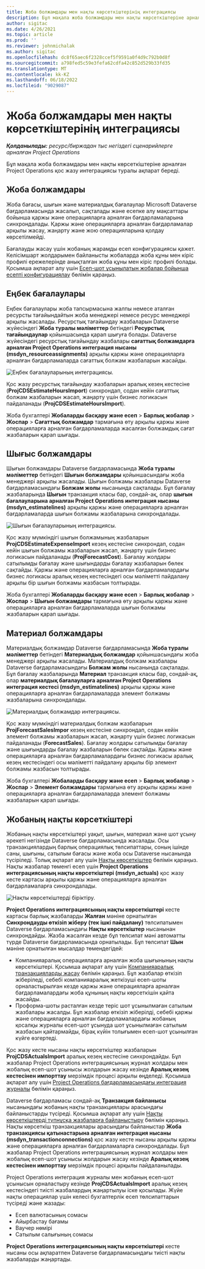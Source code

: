 ```yaml
---
title: Жоба болжамдары мен нақты көрсеткіштерінің интеграциясы
description: Бұл мақала жоба болжамдары мен нақты көрсеткіштеріне арналған Project Operations қос жазу интеграциясы туралы ақпарат береді.
author: sigitac
ms.date: 4/26/2021
ms.topic: article
ms.prod: ''
ms.reviewer: johnmichalak
ms.author: sigitac
ms.openlocfilehash: dc8f65aec6f2328ccef5f9591a0f4d9c792b0d8f
ms.sourcegitcommit: a798fed5c59e3fefa62cdfa42c852d529b33fd35
ms.translationtype: MT
ms.contentlocale: kk-KZ
ms.lasthandoff: 06/18/2022
ms.locfileid: "9029087"
---
```

# <a name="project-estimates-and-actuals-integration"></a>Жоба болжамдары мен нақты көрсеткіштерінің интеграциясы

_**Қолданылады:** ресурс/биржадан тыс негіздегі сценарийлерге арналған Project Operations_

Бұл мақала жоба болжамдары мен нақты көрсеткіштеріне арналған Project Operations қос жазу интеграциясы туралы ақпарат береді.

## <a name="project-estimates"></a>Жоба болжамдары

Жоба бағасы, шығын және материалдық бағалаулар Microsoft Dataverse бағдарламасында жасалып, сақталады және есепке алу мақсаттары бойынша қаржы және операцияларға арналған бағдарламаларына синхрондалады. Қаржы және операцияларға арналған бағдарламалар арқылы жасау, жаңарту және жою операцияларына қолдау көрсетілмейді.

Бағалауды жасау үшін жобаның жарамды есеп конфигурациясы қажет. Келісімшарт жолдарымен байланысты жобаларда жоба құны мен кіріс профилі ережелерінде анықталған жоба құны мен кіріс профилі болады. Қосымша ақпарат алу үшін [Есеп-шот ұсынылатын жобалар бойынша есепті конфигурациялау](../project-accounting/configure-accounting-billable-projects.md#configure-project-cost-and-revenue-profile-rules) бөлімін қараңыз.

## <a name="labor-estimates"></a>Еңбек бағалаулары

Еңбек бағалаулары жоба тапсырмасына жалпы немесе аталған ресурсты тағайындайтын жоба менеджері немесе ресурс менеджері арқылы жасалады. Ресурстық тағайындау жазбаларын Dataverse жүйесіндегі **Жоба туралы мәліметтер** бетіндегі **Ресурстық тағайындаулар** қойыншасында қарап шығуға болады. Dataverse жүйесіндегі ресурстық тағайындау жазбалары **cағаттық болжамдарға арналған Project Operations интеграция нысаны (msdyn\_resourceassignments)** арқылы қаржы және операцияларға арналған бағдарламаларда сағаттық болжам жазбаларын жасайды.

   ![Еңбек бағалауларының интеграциясы.](./Media/DW4LaborEstimates.png)

Қос жазу ресурстық тағайындау жазбаларын аралық кезең кестесіне (**ProjCDSEstimateHoursImport**) синхрондап, содан кейін сағаттық болжам жазбаларын жасап, жаңарту үшін бизнес логикасын пайдаланады (**ProjCDSEstimateHoursImport**).

Жоба бухгалтері **Жобаларды басқару және есеп** > **Барлық жобалар** > **Жоспар** > **Сағаттық болжамдар** тармағына өту арқылы қаржы және операцияларға арналған бағдарламаларда жасалған болжамдық сағат жазбаларын қарап шығады.

## <a name="expense-estimates"></a>Шығыс болжамдары

Шығын болжамдары Dataverse бағдарламасында **Жоба туралы мәліметтер** бетіндегі **Шығын болжамдары** қойыншасындағы жоба менеджері арқылы жасалады. Шығын болжамы жазбалары Dataverse бағдарламасындағы **Болжам жолы** нысанында сақталады. Бұл бағалау жазбаларында **Шығын** транзакция класы бар, сондай-ақ, олар **шығын бағалауларына арналған Project Operations интеграция нысаны (msdyn\_estimatelines)** арқылы қаржы және операцияларға арналған бағдарламаларда шығын болжамы жазбаларына синхрондалады.

   ![Шығын бағалауларының интеграциясы.](./Media/DW4ExpenseEstimates.png)

Қос жазу мүмкіндігі шығын болжамының жазбаларын **ProjCDSEstimateExpenseImport** кезең кестесіне синхрондап, содан кейін шығын болжамы жазбаларын жасап, жаңарту үшін бизнес логикасын пайдаланады (**ProjForecastCost**). Бағалау жолдары сатылымды бағалау және шығындарды бағалау жазбаларын бөлек сақтайды. Қаржы және операцияларға арналған бағдарламалардағы бизнес логикасы аралық кезең кестесіндегі осы мәліметті пайдалану арқылы бір шығын болжамы жазбасын толтырады.

Жоба бухгалтері **Жобаларды басқару және есеп** > **Барлық жобалар** > **Жоспар** > **Шығын болжамдары** тармағына өту арқылы қаржы және операцияларға арналған бағдарламаларда шығын болжамы жазбаларын қарап шығады.

## <a name="material-estimates"></a>Материал болжамдары

Материалдық болжамдар Dataverse бағдарламасында **Жоба туралы мәліметтер** бетіндегі **Материалдық болжамдар** қойыншасындағы жоба менеджері арқылы жасалады. Материалдық болжам жазбалары Dataverse бағдарламасындағы **Болжам жолы** нысанында сақталады. Бұл бағалау жазбаларында **Материал** транзакция класы бар, сондай-ақ, олар **материалдық бағалауларға арналған Project Operations интеграция кестесі (msdyn\_estimatelines)** арқылы қаржы және операцияларға арналған бағдарламаларда элемент болжамы жазбаларына синхрондалады.

   ![Материалдық болжамдар интеграциясы.](./Media/DW4MaterialEstimates.png)

Қос жазу мүмкіндігі материалдық болжам жазбаларын **ProjForecastSalesImpor** кезең кестесіне синхрондап, содан кейін элемент болжамы жазбаларын жасап, жаңарту үшін бизнес логикасын пайдаланады (**ForecastSales**). Бағалау жолдары сатылымды бағалау және шығындарды бағалау жазбаларын бөлек сақтайды. Қаржы және операцияларға арналған бағдарламалардағы бизнес логикасы аралық кезең кестесіндегі осы мәліметті пайдалану арқылы бір элемент болжамы жазбасын толтырады.

Жоба бухгалтері **Жобаларды басқару және есеп** > **Барлық жобалар** > **Жоспар** > **Элемент болжамдары** тармағына өту арқылы қаржы және операцияларға арналған бағдарламаларда элемент болжамы жазбаларын қарап шығады.

## <a name="project-actuals"></a>Жобаның нақты көрсеткіштері

Жобаның нақты көрсеткіштері уақыт, шығын, материал және шот ұсыну әрекеті негізінде Dataverse бағдарламасында жасалады. Осы транзакциялардың барлық операциялық төлсипаттары, соның ішінде саны, шығыны, сатылым бағасы және жоба осы Dataverse нысанында түсіріледі. Толық ақпарат алу үшін [Нақты көрсеткіштер](../actuals/actuals-overview.md) бөлімін қараңыз. Нақты жазбалар төменгі есеп үшін **Project Operations интеграциясының нақты көрсеткіштері (msdyn\_actuals)** қос жазу кесте картасы арқылы қаржы және операцияларға арналған бағдарламаларға синхрондалады.

   ![Нақты көрсеткіштерді біріктіру.](./Media/DW4Actuals.png)

**Project Operations интеграциясының нақты көрсеткіштері** кесте картасы барлық жазбаларды **Жалған** мәніне орнатылған **Синхрондауды өткізіп жіберу (тек ішкі пайдалану)** төлсипатымен Dataverse бағдарламасындағы **Нақты көрсеткіштер** нысанынан синхрондайды. Жазба жасалған кезде бұл төлсипат мәні автоматты түрде Dataverse бағдарламасында орнатылады. Бұл төлсипат **Шын** мәніне орнатылған мысалдар төмендегідей:

  - Компанияаралық операцияларға арналған жоба шығынының нақты көрсеткіштері. Қосымша ақпарат алу үшін [Компанияаралық транзакцияларды жасау](../project-accounting/create-intercompany-transactions.md) бөлімін қараңыз. Бұл жазбалар өткізіп жіберіледі, себебі компанияаралық жеткізуші есеп-шоты орналастырылған кезде қаржы және операцияларға арналған бағдарламалардағы жоба құнының нақты көрсеткішін қайта жасайды.
  - Проформа-шоты расталған кезде теріс шот ұсынылмаған сатылым жазбалары жасалды. Бұл жазбалар өткізіп жіберілді, себебі қаржы және операцияларға арналған бағдарламалардағы жобаның қосалқы журналы есеп-шот ұсынуда шот ұсынылмаған сатылым жазбасын қайтармайды, бірақ күйін толығымен есеп-шот ұсынылған күйге өзгертеді.

Қос жазу кесте нысаны нақты көрсеткіштер жазбаларын **ProjCDSActualsImport** аралық кезең кестесіне синхрондайды. Бұл жазбалар Project Operations интеграциясының журнал жолдары мен жобалық есеп-шот ұсынысы жолдарын жасау кезінде **Аралық кезең кестесінен импорттау** мерзімдік процесі арқылы өңделеді. Қосымша ақпарат алу үшін [Project Operations бағдарламасындағы интеграция журналы](../project-accounting/project-operations-integration-journal.md) бөлімін қараңыз.

Dataverse бағдарламасы сондай-ақ **Транзакция байланысы** нысанындағы жобаның нақты транзакциялары арасындағы байланыстарды түсіреді. Қосымша ақпарат алу үшін [Нақты көрсеткіштерді түпнұсқа жазбаларға байланыстыру](../actuals/linkingactuals.md) бөлімін қараңыз. Нақты көрсеткіш транзакциялары арасындағы байланыстар **Жоба транзакциясы қатынастарына арналған интеграция нысаны (msdyn\_transactionconnections)** қос жазу кесте нысаны арқылы қаржы және операцияларға арналған бағдарламаларға синхрондалады. Бұл жазбалар Project Operations интеграциясының журнал жолдары мен жобалық есеп-шот ұсынысы жолдарын жасау кезінде **Аралық кезең кестесінен импорттау** мерзімдік процесі арқылы пайдаланылады.

Project Operations интеграция журналы мен жобаның есеп-шот ұсынысын орналастыру кезінде **ProjCDSActualsImport** аралық кезең кестесіндегі тиісті жазбалардың жаңартылуы іске қосылады. Жүйе нақты операциялар үшін келесі бухгалтерлік есеп төлсипаттарын түсіреді және жазады:

- Есеп валютасының сомасы
- Айырбастау бағамы
- Ваучер нөмірі
- Сатылым салығының сомасы

**Project Operations интеграциясының нақты көрсеткіштері** кесте нысаны осы ақпаратпен Dataverse бағдарламасындағы тиісті нақты жазбаларды жаңартады.
